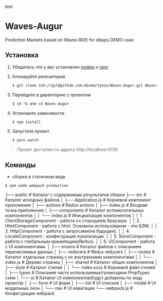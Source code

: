 test

# Waves-Augur
Prediction Markets based on Waves RIDE for dApps DEMO case
 
## Установка
1. Убедитесь что у вас установлен [nodejs](https://nodejs.org) и [npm](https://yarnpkg.com)

2. Клонируйте репозиторий
    ```sh
    $ git clone ssh://git@github.com:devmartynov/Waves-Augur.git Waves-Augur
    ```

3. Перейдите в директорию с проектом
    ```sh
    $ cd !$ или cd Waves-Augur
    ```

4. Установите зависимости
    ```sh
    $ npm install
    ```

5. Запустите проект.
    ```sh
    $ yarn watch
    ```

> Проект доступен по адресу http://localhost:5010

## Команды

 - сборка в статичном виде
 
 ```
 $ npm node webpack production
 ```


  ├── public                                # Каталог с содержимым результатов сборки
  ├── src                                   # Каталог исходных файлов
  │   ├── Application.js                   # Корневой компонент приложения
  │   ├── actions                           # Redux actions 
  │   ├── index.js                          # Входная точка приложения
  │   ├── components                        # Каталог вспомогательных компонентов
  │   │   └── index.js                      # Инициалзация компонентов
  │   │                                         1. ClientStorageComponent - работа со стороджем браузера.
  │   │                                         2. HtmlComponent - работа с html. Основное использование - это БЭМ.
  │   │                                         3. HttpComponent - работа с запросами(на будущее).
  │   │                                         4. LocaleComponent - конфигурация локализации.
  │   │                                         5. StoreComponent - работа с глобальным хранилещем(Redux).
  │   │                                         6. UiComponent - работа с UI компонентами.
  │   ├── enums                             # Каталог файлов с описанием перечеслимых данных
  │   ├── reducers                          # Redux reducers
  │   ├── routes                            # Каталог отдельных страниц с их внутренними компонентами
  │   │   └── index.js                      # Дерево страниц
  │   ├── shared                            # Каталог общих компонентов
  │   ├── style                             # Каталог стилей
  │   │   └── index.scss                    # Корневой файл стилей
  │   ├── types                             # Описание часто используемых/громоздких PropTypes схем
  │   └── ui                                # Каталог UI компонентов(будут добавлны по ходу проекта)
  │       ├── form                          # UI форм
  │       ├── list                          # UI списков
  │       ├── modal                         # UI модальных окон
  │       └── nav                           # UI навигации
  └── webpack.js                            # Конфигурация webpack


